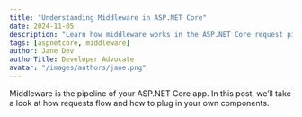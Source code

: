 ```yaml
---
title: "Understanding Middleware in ASP.NET Core"
date: 2024-11-05
description: "Learn how middleware works in the ASP.NET Core request pipeline."
tags: [aspnetcore, middleware]
author: Jane Dev
authorTitle: Developer Advocate
avatar: "/images/authors/jane.png"
---
```


Middleware is the pipeline of your ASP.NET Core app. In this post, we’ll take a look at how requests flow and how to plug in your own components.
